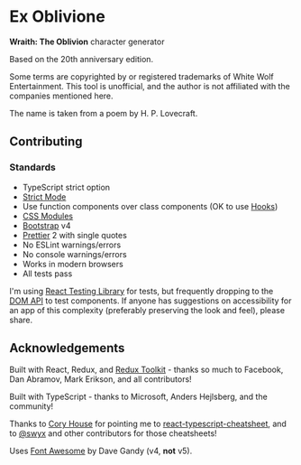 # Ex Oblivione

**Wraith: The Oblivion** character generator

Based on the 20th anniversary edition.

Some terms are copyrighted by or registered trademarks of White Wolf Entertainment. This tool is unofficial, and the author is not affiliated with the companies mentioned here.

The name is taken from a poem by H. P. Lovecraft.

## Contributing

### Standards

- TypeScript strict option
- [Strict Mode](https://reactjs.org/docs/strict-mode.html)
- Use function components over class components (OK to use [Hooks](https://reactjs.org/docs/hooks-intro.html))
- [CSS Modules](https://facebook.github.io/create-react-app/docs/adding-a-css-modules-stylesheet)
- [Bootstrap](https://getbootstrap.com/) v4
- [Prettier](https://prettier.io/) 2 with single quotes
- No ESLint warnings/errors
- No console warnings/errors
- Works in modern browsers
- All tests pass

I'm using [React Testing Library](https://github.com/testing-library/react-testing-library) for tests, but frequently dropping to the [DOM API](https://developer.mozilla.org/en-US/docs/Web/API/Document/querySelector) to test components. If anyone has suggestions on accessibility for an app of this complexity (preferably preserving the look and feel), please share.

## Acknowledgements

Built with React, Redux, and [Redux Toolkit](https://redux-toolkit.js.org/) - thanks so much to Facebook, Dan Abramov, Mark Erikson, and all contributors!

Built with TypeScript - thanks to Microsoft, Anders Hejlsberg, and the community!

Thanks to [Cory House](https://www.reactjsconsulting.com/) for pointing me to [react-typescript-cheatsheet](https://github.com/typescript-cheatsheets/react-typescript-cheatsheet), and to [@swyx](https://twitter.com/swyx) and other contributors for those cheatsheets!

Uses [Font Awesome](https://fontawesome.com/) by Dave Gandy (v4, **not** v5).
